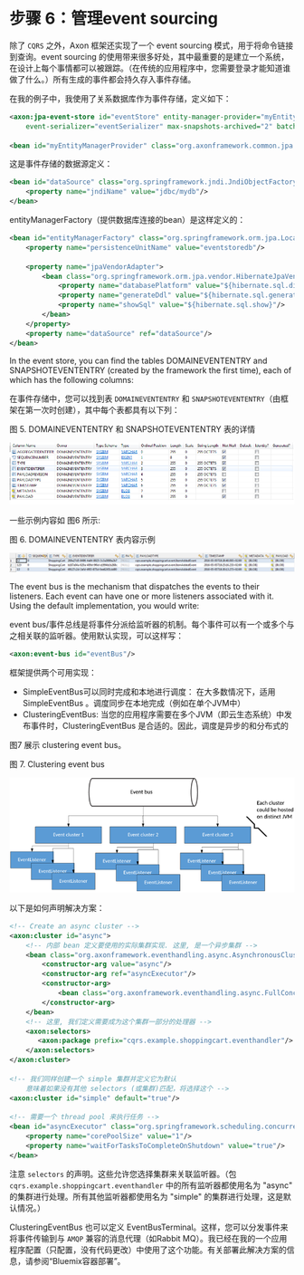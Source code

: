 # 步骤 6：管理event sourcing

除了 `CQRS` 之外，Axon 框架还实现了一个 event sourcing 模式，用于将命令链接到查询。event sourcing 的使用带来很多好处，其中最重要的是建立一个系统，在设计上每个事情都可以被跟踪。（在传统的应用程序中，您需要登录才能知道谁做了什么。）所有生成的事件都会持久存入事件存储。

在我的例子中，我使用了关系数据库作为事件存储，定义如下：

```xml
<axon:jpa-event-store id="eventStore" entity-manager-provider="myEntityManagerProvider"
	event-serializer="eventSerializer" max-snapshots-archived="2" batch-size="1000"/>

<bean id="myEntityManagerProvider" class="org.axonframework.common.jpa.ContainerManagedEntityManagerProvider" />
```

这是事件存储的数据源定义：

```xml
<bean id="dataSource" class="org.springframework.jndi.JndiObjectFactoryBean">
	<property name="jndiName" value="jdbc/mydb"/>
</bean>
```

entityManagerFactory（提供数据库连接的bean）是这样定义的：

```xml
<bean id="entityManagerFactory" class="org.springframework.orm.jpa.LocalContainerEntityManagerFactoryBean">
    <property name="persistenceUnitName" value="eventstoredb"/>

    <property name="jpaVendorAdapter">
        <bean class="org.springframework.orm.jpa.vendor.HibernateJpaVendorAdapter">
            <property name="databasePlatform" value="${hibernate.sql.dialect}"/>
            <property name="generateDdl" value="${hibernate.sql.generateddl}"/>
            <property name="showSql" value="${hibernate.sql.show}"/>
        </bean>
    </property>
    <property name="dataSource" ref="dataSource"/>
</bean>
```

In the event store, you can find the tables DOMAINEVENTENTRY and SNAPSHOTEVENTENTRY (created by the framework the first time), each of which has the following columns:

在事件存储中，您可以找到表 `DOMAINEVENTENTRY` 和 `SNAPSHOTEVENTENTRY`（由框架在第一次时创建），其中每个表都具有以下列：

图 5. DOMAINEVENTENTRY 和 SNAPSHOTEVENTENTRY 表的详情

![](images/event_store.png)

一些示例内容如 图6 所示:

图 6. DOMAINEVENTENTRY 表内容示例

![](images/table_content.png)

The event bus is the mechanism that dispatches the events to their listeners. Each event can have one or more listeners associated with it. Using the default implementation, you would write:

event bus/事件总线是将事件分派给监听器的机制。每个事件可以有一个或多个与之相关联的监听器。使用默认实现，可以这样写：

```xml
<axon:event-bus id="eventBus"/>
```

框架提供两个可用实现：

- SimpleEventBus可以同时完成和本地进行调度： 在大多数情况下，适用 SimpleEventBus 。调度同步在本地完成（例如在单个JVM中）
- ClusteringEventBus: 当您的应用程序需要在多个JVM（即云生态系统）中发布事件时，ClusteringEventBus 是合适的。因此，调度是异步的和分布式的

图7 展示 clustering event bus。

图 7. Clustering event bus

![](images/event_bus.png)

以下是如何声明解决方案：

```xml
<!-- Create an async cluster -->
<axon:cluster id="async">
	<!-- 内部 bean 定义要使用的实际集群实现. 这里, 是一个异步集群 -->
    <bean class="org.axonframework.eventhandling.async.AsynchronousCluster">
        <constructor-arg value="async"/>
        <constructor-arg ref="asyncExecutor"/>
        <constructor-arg>
            <bean class="org.axonframework.eventhandling.async.FullConcurrencyPolicy"/>
        </constructor-arg>
    </bean>
    <!-- 这里, 我们定义需要成为这个集群一部分的处理器 -->
    <axon:selectors>
       <axon:package prefix="cqrs.example.shoppingcart.eventhandler"/>
    </axon:selectors>
</axon:cluster>

<!-- 我们同样创建一个 simple 集群并定义它为默认
	意味着如果没有其他 selectors (或集群)匹配，将选择这个 -->
<axon:cluster id="simple" default="true"/>

<!-- 需要一个 thread pool 来执行任务 -->
<bean id="asyncExecutor" class="org.springframework.scheduling.concurrent.ThreadPoolExecutorFactoryBean">
    <property name="corePoolSize" value="1"/>
    <property name="waitForTasksToCompleteOnShutdown" value="true"/>
</bean>
```

注意 `selectors` 的声明。这些允许您选择集群来关联监听器。（包`cqrs.example.shoppingcart.eventhandler` 中的所有监听器都使用名为 "async" 的集群进行处理。所有其他监听器都使用名为 "simple" 的集群进行处理，这是默认情况。）

ClusteringEventBus 也可以定义 EventBusTerminal。这样，您可以分发事件来将事件传输到与 `AMQP` 兼容的消息代理（如Rabbit MQ）。我已经在我的一个应用程序配置（只配置，没有代码更改）中使用了这个功能。有关部署此解决方案的信息，请参阅“Bluemix容器部署”。

